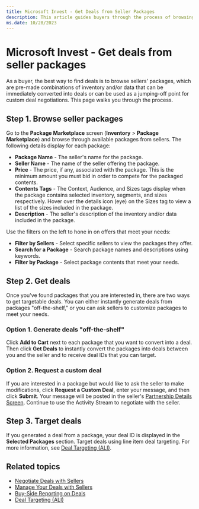 ```yaml
---
title: Microsoft Invest - Get Deals from Seller Packages
description: This article guides buyers through the process of browsing packages which are pre-made combinations of inventory and/or data.
ms.date: 10/28/2023
---
```


# Microsoft Invest - Get deals from seller packages

As a buyer, the best way to find deals is to browse sellers' packages, which are pre-made combinations of inventory and/or data that can be immediately converted into deals or can be used as a jumping-off point for custom deal negotiations. This page walks you through the process.

## Step 1. Browse seller packages

Go to the **Package Marketplace** screen (**Inventory** > **Package Marketplace**) and browse through available packages from sellers. The following details display for each package:

- **Package Name** - The seller's name for the package.
- **Seller Name** - The name of the seller offering the package.
- **Price** - The price, if any, associated with the package. This is the minimum amount you must bid in order to compete for the packaged
 contents.
- **Contents Tags** - The Context, Audience, and Sizes tags display when the package contains selected inventory, segments, and sizes respectively. Hover over the details icon (eye) on the Sizes tag to view a list of the sizes included in the package.
- **Description** - The seller's description of the inventory and/or data included in the package.

Use the filters on the left to hone in on offers that meet your needs:

- **Filter by Sellers** - Select specific sellers to view the packages they offer.
- **Search for a Package** - Search package names and descriptions using keywords.
- **Filter by Package** - Select package contents that meet your needs.

## Step 2. Get deals

Once you've found packages that you are interested in, there are two ways to get targetable deals. You can either instantly generate deals from packages "off-the-shelf," or you can ask sellers to customize packages to meet your needs.

### Option 1. Generate deals "off-the-shelf"

Click **Add to Cart** next to each package that you want to convert into a deal. Then click **Get Deals** to instantly convert the packages into deals between you and the seller and to receive deal IDs that you can target.

### Option 2. Request a custom deal

If you are interested in a package but would like to ask the seller to make modifications, click **Request a Custom Deal**, enter your message, and then click **Submit**. Your message will be posted in the seller's [Partnership Details Screen](./partnership-details-screen-buyer-view.md). Continue to use the Activity Stream to negotiate with the seller.

## Step 3. Target deals

If you generated a deal from a package, your deal ID is displayed in the **Selected Packages** section. Target deals using line item deal targeting. For more information, see [Deal Targeting (ALI)](./deal-targeting-ali.md).

## Related topics

- [Negotiate Deals with Sellers](./negotiate-deals-with-sellers.md)
- [Manage Your Deals with Sellers](./manage-your-deals-with-sellers.md)
- [Buy-Side Reporting on Deals](./buy-side-reporting-on-deals.md)
- [Deal Targeting (ALI)](./deal-targeting-ali.md)
